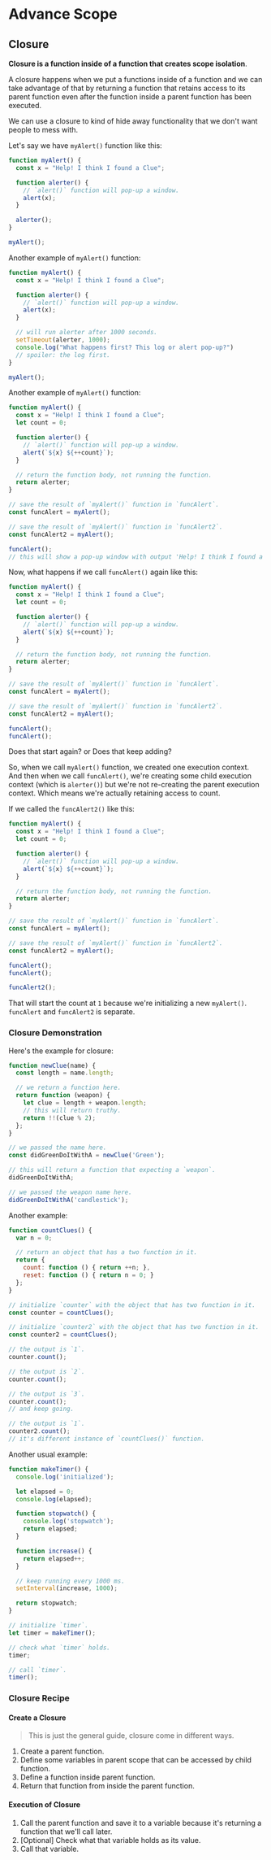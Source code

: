 # Advance Scope

## Closure

**Closure is a function inside of a function that creates scope isolation**.

A closure happens when we put a functions inside of a function and we can
take advantage of that by returning a function that retains access to its
parent function even after the function inside a parent function has been
executed.

We can use a closure to kind of hide away functionality that we don't want
people to mess with.

Let's say we have `myAlert()` function like this:
```javascript
function myAlert() {
  const x = "Help! I think I found a Clue";

  function alerter() {
    // `alert()` function will pop-up a window.
    alert(x);
  }

  alerter();
}

myAlert();
```

Another example of `myAlert()` function:
```javascript
function myAlert() {
  const x = "Help! I think I found a Clue";

  function alerter() {
    // `alert()` function will pop-up a window.
    alert(x);
  }

  // will run alerter after 1000 seconds.
  setTimeout(alerter, 1000);
  console.log("What happens first? This log or alert pop-up?")
  // spoiler: the log first.
}

myAlert();
```

Another example of `myAlert()` function:
```javascript
function myAlert() {
  const x = "Help! I think I found a Clue";
  let count = 0;

  function alerter() {
    // `alert()` function will pop-up a window.
    alert(`${x} ${++count}`);
  }

  // return the function body, not running the function.
  return alerter;
}

// save the result of `myAlert()` function in `funcAlert`.
const funcAlert = myAlert();

// save the result of `myAlert()` function in `funcAlert2`.
const funcAlert2 = myAlert();

funcAlert();
// this will show a pop-up window with output 'Help! I think I found a clue'.
```

Now, what happens if we call `funcAlert()` again like this:
```javascript
function myAlert() {
  const x = "Help! I think I found a Clue";
  let count = 0;

  function alerter() {
    // `alert()` function will pop-up a window.
    alert(`${x} ${++count}`);
  }

  // return the function body, not running the function.
  return alerter;
}

// save the result of `myAlert()` function in `funcAlert`.
const funcAlert = myAlert();

// save the result of `myAlert()` function in `funcAlert2`.
const funcAlert2 = myAlert();

funcAlert();
funcAlert();
```

Does that start again? or Does that keep adding?

So, when we call `myAlert()` function, we created one execution context. And
then when we call `funcAlert()`, we're creating some child execution context
(which is `alerter()`) but we're not re-creating the parent execution context.
Which means we're actually retaining access to count.

If we called the `funcAlert2()` like this:
```javascript
function myAlert() {
  const x = "Help! I think I found a Clue";
  let count = 0;

  function alerter() {
    // `alert()` function will pop-up a window.
    alert(`${x} ${++count}`);
  }

  // return the function body, not running the function.
  return alerter;
}

// save the result of `myAlert()` function in `funcAlert`.
const funcAlert = myAlert();

// save the result of `myAlert()` function in `funcAlert2`.
const funcAlert2 = myAlert();

funcAlert();
funcAlert();

funcAlert2();
```

That will start the count at `1` because we're initializing a new `myAlert()`.
`funcAlert` and `funcAlert2` is separate.

### Closure Demonstration

Here's the example for closure:
```javascript
function newClue(name) {
  const length = name.length;

  // we return a function here.
  return function (weapon) {
    let clue = length + weapon.length;
    // this will return truthy.
    return !!(clue % 2);
  };
}

// we passed the name here.
const didGreenDoItWithA = newClue('Green');

// this will return a function that expecting a `weapon`.
didGreenDoItWithA;

// we passed the weapon name here.
didGreenDoItWithA('candlestick');
```

Another example:
```javascript
function countClues() {
  var n = 0;

  // return an object that has a two function in it.
  return {
    count: function () { return ++n; },
    reset: function () { return n = 0; }
  };
}

// initialize `counter` with the object that has two function in it.
const counter = countClues();

// initialize `counter2` with the object that has two function in it.
const counter2 = countClues();

// the output is `1`.
counter.count();

// the output is `2`.
counter.count();

// the output is `3`.
counter.count();
// and keep going.

// the output is `1`.
counter2.count();
// it's different instance of `countClues()` function.
```

Another usual example:
```Javascript
function makeTimer() {
  console.log('initialized');

  let elapsed = 0;
  console.log(elapsed);

  function stopwatch() {
    console.log('stopwatch');
    return elapsed;
  }

  function increase() {
    return elapsed++;
  }

  // keep running every 1000 ms.
  setInterval(increase, 1000);

  return stopwatch;
}

// initialize `timer`.
let timer = makeTimer();

// check what `timer` holds.
timer;

// call `timer`.
timer();
```

### Closure Recipe

#### Create a Closure

> This is just the general guide, closure come in different ways.

1. Create a parent function.
2. Define some variables in parent scope that can be accessed by child
function.
3. Define a function inside parent function.
4. Return that function from inside the parent function.

#### Execution of Closure

1. Call the parent function and save it to a variable because it's returning
a function that we'll call later.
2. [Optional] Check what that variable holds as its value.
3. Call that variable.
